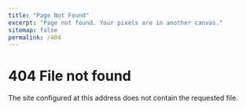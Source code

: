 ```yaml
---
title: "Page Not Found"
excerpt: "Page not found. Your pixels are in another canvas."
sitemap: false
permalink: /404
---
```


# 404 File not found

The site configured at this address does not contain the requested file.
